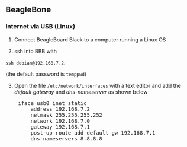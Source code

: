 ## BeagleBone


### Internet via USB (Linux)

1) Connect BeagleBoard Black to a computer running a Linux OS

2) ssh into BBB with  
  
`ssh debian@192.168.7.2`.
  
   (the default password is `temppwd`) 
  
3) Open the file `/etc/network/interfaces` with a text editor and add the *default gateway* and *dns-nameserver* as shown below  
<pre>
    iface usb0 inet static  
        address 192.168.7.2  
        netmask 255.255.255.252  
        network 192.168.7.0  
        gateway 192.168.7.1  
        post-up route add default gw 192.168.7.1  
        dns-nameservers 8.8.8.8
</pre>

